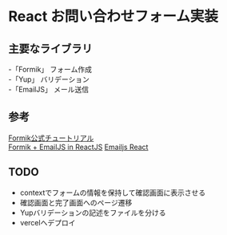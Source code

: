 # React お問い合わせフォーム実装

## 主要なライブラリ
-「Formik」 フォーム作成  
-「Yup」 バリデーション  
-「EmailJS」 メール送信

## 参考
[Formik公式チュートリアル](https://formik.org/docs/tutorial#getfieldprops)  
[Formik + EmailJS in ReactJS](https://jhanitish.medium.com/reactjs-emailjs-9cde62546364)
[Emailjs React](https://www.emailjs.com/docs/examples/reactjs/)  

## TODO
- contextでフォームの情報を保持して確認画面に表示させる  
- 確認画面と完了画面へのページ遷移  
- Yupバリデーションの記述をファイルを分ける  
- vercelへデプロイ  